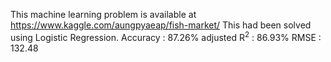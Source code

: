 This machine learning problem is available at https://www.kaggle.com/aungpyaeap/fish-market/
This had been solved using Logistic Regression.
Accuracy : 87.26%
adjusted R<sup>2</sup> : 86.93%
RMSE : 132.48

